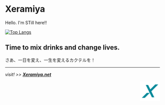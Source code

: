 # Xeramiya

Hello.
I'm STill here!!

[![Top Langs](https://github-readme-stats.vercel.app/api/top-langs/?username=xeramiya&layout=compact&show_icons=true&theme=radical&hide_border=true&count_private=true)](https://github.com/xeramiya)

## Time to mix drinks and change lives.

さあ、一日を変え、一生を変えるカクテルを！

---

_visit! >> **[Xeramiya.net](https://xeramiya.net)**_

<div align="right">
<a href="https://xeramiya.net">
<img src="./assets/xeramiya.svg" alt="Xeramiya Logo" width="64px" />
</a>
</div>
